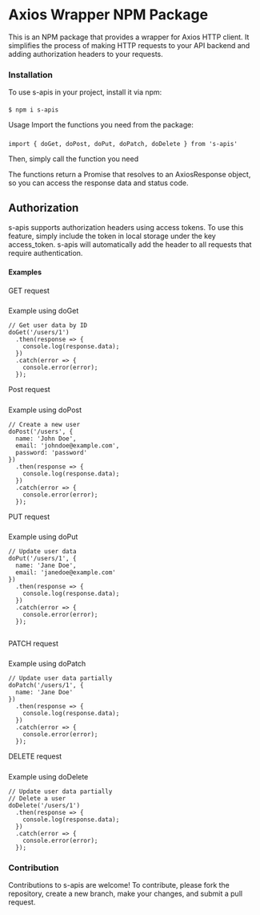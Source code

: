 # Axios Wrapper NPM Package

This is an NPM package that provides a wrapper for Axios HTTP client.
It simplifies the process of making HTTP requests to your API backend and adding authorization headers to your requests.

### Installation
 To use s-apis in your project, install it via npm:
####

`$ npm i s-apis`


Usage
Import the functions you need from the package:
###
`import { doGet, doPost, doPut, doPatch, doDelete } from 's-apis'`

Then, simply call the function you need

The functions return a Promise that resolves to an AxiosResponse object, so you can access the response data and status code.

## Authorization
s-apis supports authorization headers using access tokens. 
To use this feature, simply include the token in local storage under 
the key access_token. s-apis will automatically add the header to all requests that require authentication.

#### Examples　

GET request 
#####
Example using doGet
```
// Get user data by ID
doGet('/users/1')
  .then(response => {
    console.log(response.data);
  })
  .catch(error => {
    console.error(error);
  });
```
Post request 
#####
Example using doPost
```
// Create a new user
doPost('/users', {
  name: 'John Doe',
  email: 'johndoe@example.com',
  password: 'password'
})
  .then(response => {
    console.log(response.data);
  })
  .catch(error => {
    console.error(error);
  });

```

PUT request 
#####
Example using doPut
```
// Update user data
doPut('/users/1', {
  name: 'Jane Doe',
  email: 'janedoe@example.com'
})
  .then(response => {
    console.log(response.data);
  })
  .catch(error => {
    console.error(error);
  });


```

PATCH request 
#####
Example using doPatch
```
// Update user data partially
doPatch('/users/1', {
  name: 'Jane Doe'
})
  .then(response => {
    console.log(response.data);
  })
  .catch(error => {
    console.error(error);
  });
```

DELETE request 
#####
Example using doDelete
```
// Update user data partially
// Delete a user
doDelete('/users/1')
  .then(response => {
    console.log(response.data);
  })
  .catch(error => {
    console.error(error);
  });
```
### Contribution
Contributions to s-apis are welcome! To contribute, please fork the repository, create a new branch, make your changes, and submit a pull request.
